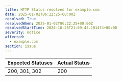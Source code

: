 ```yaml
---
title: HTTP Status resolved for example.com
date: 2025-01-02T06:22:25+00:00Z
resolved: True
resolvedWhen: 2025-01-02T06:22:25+00:00Z
resolvedStartTime: 2024-10-25T21:09:43.191474+00:00
severity: notice
affected:
  - example.com
section: issue
---
```


| Expected Statuses | Actual Status  |
|-------------------|----------------|
| 200, 301, 302 | 200 |
